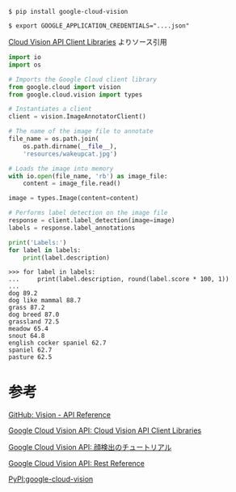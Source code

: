 
```
$ pip install google-cloud-vision
```

```
$ export GOOGLE_APPLICATION_CREDENTIALS="....json"
```

[Cloud Vision API Client Libraries](https://cloud.google.com/vision/docs/reference/libraries?hl=ja#client-libraries-install-python) よりソース引用


```python
import io
import os

# Imports the Google Cloud client library
from google.cloud import vision
from google.cloud.vision import types

# Instantiates a client
client = vision.ImageAnnotatorClient()

# The name of the image file to annotate
file_name = os.path.join(
    os.path.dirname(__file__),
    'resources/wakeupcat.jpg')

# Loads the image into memory
with io.open(file_name, 'rb') as image_file:
    content = image_file.read()

image = types.Image(content=content)

# Performs label detection on the image file
response = client.label_detection(image=image)
labels = response.label_annotations

print('Labels:')
for label in labels:
    print(label.description)
```

```
>>> for label in labels:
...     print(label.description, round(label.score * 100, 1))
...
dog 89.2
dog like mammal 88.7
grass 87.2
dog breed 87.0
grassland 72.5
meadow 65.4
snout 64.8
english cocker spaniel 62.7
spaniel 62.7
pasture 62.5
```

# 参考

[GitHub: Vision - API Reference](https://googlecloudplatform.github.io/google-cloud-python/latest/vision/)

[Google Cloud Vision API: Cloud Vision API Client Libraries](https://cloud.google.com/vision/docs/reference/libraries?hl=ja#client-libraries-install-python)

[Google Cloud Vision API: 顔検出のチュートリアル](https://cloud.google.com/vision/docs/face-tutorial?hl=ja)

[Google Cloud Vision API: Rest Reference](https://cloud.google.com/vision/docs/reference/rest/)

[PyPI:google-cloud-vision](https://pypi.org/project/google-cloud-vision/)
